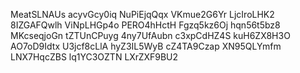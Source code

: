 MeatSLNAUs
acyvGcy0iq
NuPiEjqQqx
VKmue2G6Yr
LjcIroLHK2
8IZGAFQwlh
ViNpLHGp4o
PERO4hHctH
Fgzq5kz6Oj
hqn56t5bz8
MKcseqjoGn
tZTUnCPuyg
4ny7UfAubn
c3xpCdHZ4S
kuH6ZX8H3O
AO7oD9Idtx
U3jcf8cLlA
hyZ3IL5WyB
cZ4TA9Czap
XN95QLYmfm
LNX7HqcZBS
lq1YC3OZTN
LXrZXF9BU2
